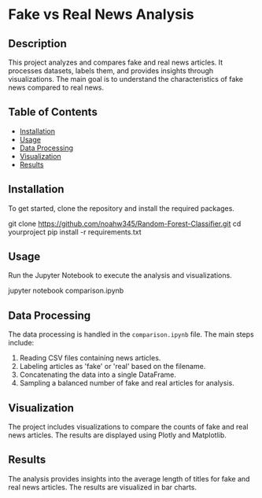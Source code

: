 # Fake vs Real News Analysis

## Description

This project analyzes and compares fake and real news articles. It processes datasets, labels them, and provides insights through visualizations. The main goal is to understand the characteristics of fake news compared to real news.

## Table of Contents

- [Installation](#installation)
- [Usage](#usage)
- [Data Processing](#data-processing)
- [Visualization](#visualization)
- [Results](#results)

## Installation

To get started, clone the repository and install the required packages.

git clone https://github.com/noahw345/Random-Forest-Classifier.git
cd yourproject
pip install -r requirements.txt

## Usage

Run the Jupyter Notebook to execute the analysis and visualizations.

jupyter notebook comparison.ipynb

## Data Processing

The data processing is handled in the `comparison.ipynb` file. The main steps include:

1. Reading CSV files containing news articles.
2. Labeling articles as 'fake' or 'real' based on the filename.
3. Concatenating the data into a single DataFrame.
4. Sampling a balanced number of fake and real articles for analysis.

## Visualization

The project includes visualizations to compare the counts of fake and real news articles. The results are displayed using Plotly and Matplotlib.

## Results

The analysis provides insights into the average length of titles for fake and real news articles. The results are visualized in bar charts.
